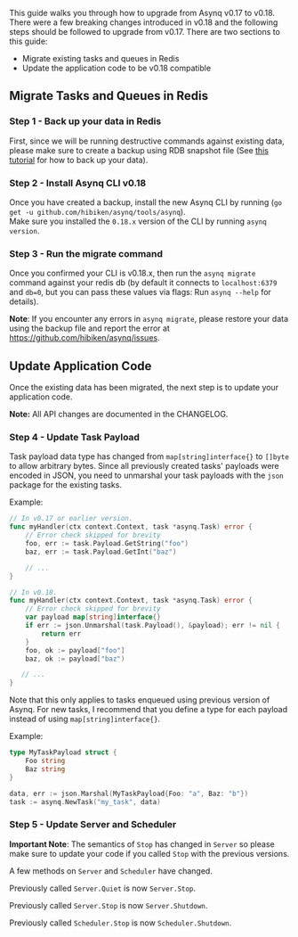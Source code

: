 This guide walks you through how to upgrade from Asynq v0.17 to v0.18.
There were a few breaking changes introduced in v0.18 and the following steps should be followed to upgrade from v0.17.
There are two sections to this guide:
- Migrate existing tasks and queues in Redis
- Update the application code to be v0.18 compatible

## Migrate Tasks and Queues in Redis

### Step 1 - Back up your data in Redis
First, since we will be running destructive commands against existing data, please make sure to create a backup using RDB snapshot file (See  [this tutorial](https://www.digitalocean.com/community/tutorials/how-to-back-up-and-restore-your-redis-data-on-ubuntu-14-04) for how to back up your data).

### Step 2 - Install Asynq CLI v0.18
Once you have created a backup, install the new Asynq CLI by running (`go get -u github.com/hibiken/asynq/tools/asynq`).  
Make sure you installed the `0.18.x` version of the CLI by running `asynq version`.  

### Step 3 - Run the migrate command
Once you confirmed your CLI is v0.18.x, then run the `asynq migrate` command against your redis db (by default it connects to `localhost:6379` and `db=0`, but you can pass these values via flags: Run `asynq --help` for details).

**Note**: If you encounter any errors in `asynq migrate`, please restore your data using the backup file and report the error at https://github.com/hibiken/asynq/issues. 


## Update Application Code

Once the existing data has been migrated, the next step is to update your application code.

**Note:** All API changes are documented in the CHANGELOG.

### Step 4 - Update Task Payload
Task payload data type has changed from `map[string]interface{}` to `[]byte` to allow arbitrary bytes. Since all previously created tasks' payloads were encoded in JSON, you need to unmarshal your task payloads with the `json` package for the existing tasks.

Example:
```go
// In v0.17 or earlier version.
func myHandler(ctx context.Context, task *asynq.Task) error {
    // Error check skipped for brevity
    foo, err := task.Payload.GetString("foo")
    baz, err := task.Payload.GetInt("baz")

    // ...
}

// In v0.18.
func myHandler(ctx context.Context, task *asynq.Task) error {
    // Error check skipped for brevity
    var payload map[string]interface{}
    if err := json.Unmarshal(task.Payload(), &payload); err != nil {
        return err
    }
    foo, ok := payload["foo"]
    baz, ok := payload["baz")

   // ...
}
```

Note that this only applies to tasks enqueued using previous version of Asynq. For new tasks, I recommend that you define a type for each payload instead of using `map[string]interface{}`.

Example:
```go
type MyTaskPayload struct {
    Foo string
    Baz string
}

data, err := json.Marshal(MyTaskPayload{Foo: "a", Baz: "b"})
task := asynq.NewTask("my_task", data)
```


### Step 5 - Update Server and Scheduler
**Important Note**: The semantics of `Stop` has changed in `Server` so please make sure to update your code if you called `Stop` with the previous versions.  

A few methods on `Server` and `Scheduler` have changed.

Previously called `Server.Quiet` is now `Server.Stop`.

Previously called `Server.Stop` is now `Server.Shutdown`.

Previously called `Scheduler.Stop` is now `Scheduler.Shutdown`.